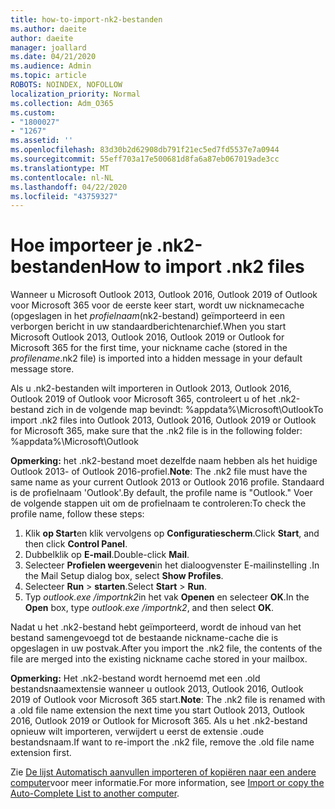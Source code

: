 ```yaml
---
title: how-to-import-nk2-bestanden
ms.author: daeite
author: daeite
manager: joallard
ms.date: 04/21/2020
ms.audience: Admin
ms.topic: article
ROBOTS: NOINDEX, NOFOLLOW
localization_priority: Normal
ms.collection: Adm_O365
ms.custom:
- "1800027"
- "1267"
ms.assetid: ''
ms.openlocfilehash: 83d30b2d62908db791f21ec5ed7fd5537e7a0944
ms.sourcegitcommit: 55eff703a17e500681d8fa6a87eb067019ade3cc
ms.translationtype: MT
ms.contentlocale: nl-NL
ms.lasthandoff: 04/22/2020
ms.locfileid: "43759327"
---
```

# <a name="how-to-import-nk2-files"></a><span data-ttu-id="a9e02-102">Hoe importeer je .nk2-bestanden</span><span class="sxs-lookup"><span data-stu-id="a9e02-102">How to import .nk2 files</span></span> 

<span data-ttu-id="a9e02-103">Wanneer u Microsoft Outlook 2013, Outlook 2016, Outlook 2019 of Outlook voor Microsoft 365 voor de eerste keer start, wordt uw nicknamecache (opgeslagen in het *profielnaam*(nk2-bestand) geïmporteerd in een verborgen bericht in uw standaardberichtenarchief.</span><span class="sxs-lookup"><span data-stu-id="a9e02-103">When you start Microsoft Outlook 2013, Outlook 2016, Outlook 2019 or Outlook for Microsoft 365 for the first time, your nickname cache (stored in the *profilename*.nk2 file) is imported into a hidden message in your default message store.</span></span>

<span data-ttu-id="a9e02-104">Als u .nk2-bestanden wilt importeren in Outlook 2013, Outlook 2016, Outlook 2019 of Outlook voor Microsoft 365, controleert u of het .nk2-bestand zich in de volgende map bevindt: %appdata%\Microsoft\Outlook</span><span class="sxs-lookup"><span data-stu-id="a9e02-104">To import .nk2 files into Outlook 2013, Outlook 2016, Outlook 2019 or Outlook for Microsoft 365, make sure that the .nk2 file is in the following folder: %appdata%\Microsoft\Outlook</span></span>

<span data-ttu-id="a9e02-105">**Opmerking:** het .nk2-bestand moet dezelfde naam hebben als het huidige Outlook 2013- of Outlook 2016-profiel.</span><span class="sxs-lookup"><span data-stu-id="a9e02-105">**Note**: The .nk2 file must have the same name as your current Outlook 2013 or Outlook 2016 profile.</span></span> <span data-ttu-id="a9e02-106">Standaard is de profielnaam 'Outlook'.</span><span class="sxs-lookup"><span data-stu-id="a9e02-106">By default, the profile name is "Outlook."</span></span> <span data-ttu-id="a9e02-107">Voer de volgende stappen uit om de profielnaam te controleren:</span><span class="sxs-lookup"><span data-stu-id="a9e02-107">To check the profile name, follow these steps:</span></span> 
1. <span data-ttu-id="a9e02-108">Klik **op Start**en klik vervolgens op **Configuratiescherm**.</span><span class="sxs-lookup"><span data-stu-id="a9e02-108">Click **Start**, and then click **Control Panel**.</span></span>
2. <span data-ttu-id="a9e02-109">Dubbelklik op **E-mail**.</span><span class="sxs-lookup"><span data-stu-id="a9e02-109">Double-click **Mail**.</span></span>
3. <span data-ttu-id="a9e02-110">Selecteer **Profielen weergeven**in het dialoogvenster E-mailinstelling .</span><span class="sxs-lookup"><span data-stu-id="a9e02-110">In the Mail Setup dialog box, select **Show Profiles**.</span></span>
4. <span data-ttu-id="a9e02-111">Selecteer **Run** > **starten**.</span><span class="sxs-lookup"><span data-stu-id="a9e02-111">Select **Start** > **Run**.</span></span>
5. <span data-ttu-id="a9e02-112">Typ *outlook.exe /importnk2*in het vak **Openen** en selecteer **OK**.</span><span class="sxs-lookup"><span data-stu-id="a9e02-112">In the **Open** box, type *outlook.exe /importnk2*, and then select **OK**.</span></span> 

<span data-ttu-id="a9e02-113">Nadat u het .nk2-bestand hebt geïmporteerd, wordt de inhoud van het bestand samengevoegd tot de bestaande nickname-cache die is opgeslagen in uw postvak.</span><span class="sxs-lookup"><span data-stu-id="a9e02-113">After you import the .nk2 file, the contents of the file are merged into the existing nickname cache stored in your mailbox.</span></span>

<span data-ttu-id="a9e02-114">**Opmerking:** Het .nk2-bestand wordt hernoemd met een .old bestandsnaamextensie wanneer u outlook 2013, Outlook 2016, Outlook 2019 of Outlook voor Microsoft 365 start.</span><span class="sxs-lookup"><span data-stu-id="a9e02-114">**Note**: The .nk2 file is renamed with a .old file name extension the next time you start Outlook 2013, Outlook 2016, Outlook 2019 or Outlook for Microsoft 365.</span></span> <span data-ttu-id="a9e02-115">Als u het .nk2-bestand opnieuw wilt importeren, verwijdert u eerst de extensie .oude bestandsnaam.</span><span class="sxs-lookup"><span data-stu-id="a9e02-115">If want to re-import the .nk2 file, remove the .old file name extension first.</span></span>

<span data-ttu-id="a9e02-116">Zie [De lijst Automatisch aanvullen importeren of kopiëren naar een andere computer](https://support.microsoft.com/help/2806550/how-to-import-nk2-files-into-outlook%)voor meer informatie.</span><span class="sxs-lookup"><span data-stu-id="a9e02-116">For more information, see [Import or copy the Auto-Complete List to another computer](https://support.microsoft.com/help/2806550/how-to-import-nk2-files-into-outlook%).</span></span>